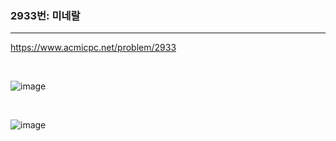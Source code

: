 ### 2933번: 미네랄
***

https://www.acmicpc.net/problem/2933

<br>

![image](https://github.com/jh990714/BaekJoon-Algorithm/assets/144774186/827a46f3-7287-4290-8bb4-8ecb7e04306a)

<br>

![image](https://github.com/jh990714/BaekJoon-Algorithm/assets/144774186/70f09956-709f-4d75-a0f4-4137d672978a)